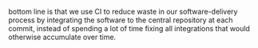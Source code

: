  bottom line is that we use CI to reduce waste in our software-delivery process by integrating the software to the central repository at each commit, instead of spending a lot of time fixing all integrations that would otherwise accumulate over time.
 
